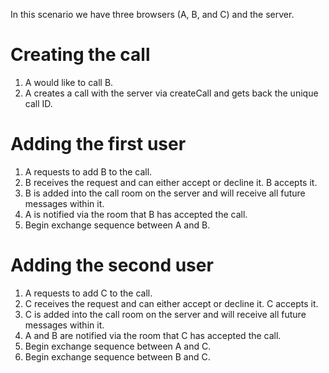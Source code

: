 In this scenario we have three browsers (A, B, and C) and the server.

# Creating the call

1. A would like to call B.
2. A creates a call with the server via createCall and gets back the unique call ID.

# Adding the first user

1. A requests to add B to the call.
2. B receives the request and can either accept or decline it. B accepts it.
3. B is added into the call room on the server and will receive all future messages within it.
4. A is notified via the room that B has accepted the call.
5. Begin exchange sequence between A and B.

# Adding the second user

1. A requests to add C to the call.
2. C receives the request and can either accept or decline it. C accepts it.
3. C is added into the call room on the server and will receive all future messages within it.
4. A and B are notified via the room that C has accepted the call.
5. Begin exchange sequence between A and C.
6. Begin exchange sequence between B and C.